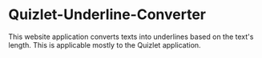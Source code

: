 ﻿# Quizlet-Underline-Converter

This website application converts texts into underlines based on the text's length. This is applicable mostly to the Quizlet application.
